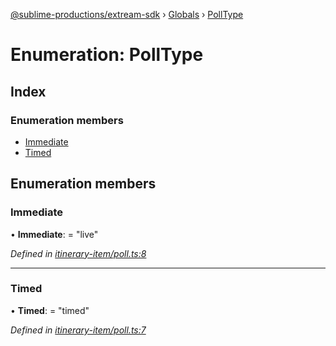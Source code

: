 [@sublime-productions/extream-sdk](../README.md) › [Globals](../globals.md) › [PollType](polltype.md)

# Enumeration: PollType

## Index

### Enumeration members

* [Immediate](polltype.md#immediate)
* [Timed](polltype.md#timed)

## Enumeration members

###  Immediate

• **Immediate**: = "live"

*Defined in [itinerary-item/poll.ts:8](https://github.com/Extream-SaaS/ex-sdk/blob/bef9da7/src/itinerary-item/poll.ts#L8)*

___

###  Timed

• **Timed**: = "timed"

*Defined in [itinerary-item/poll.ts:7](https://github.com/Extream-SaaS/ex-sdk/blob/bef9da7/src/itinerary-item/poll.ts#L7)*

